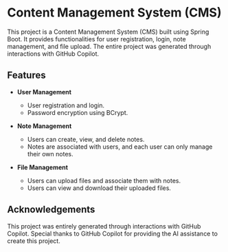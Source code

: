 # Content Management System (CMS)

This project is a Content Management System (CMS) built using Spring Boot. It provides functionalities for user registration, login, note management, and file upload. The entire project was generated through interactions with GitHub Copilot.

## Features

- **User Management**
  - User registration and login.
  - Password encryption using BCrypt.
  
- **Note Management**
  - Users can create, view, and delete notes.
  - Notes are associated with users, and each user can only manage their own notes.

- **File Management**
  - Users can upload files and associate them with notes.
  - Users can view and download their uploaded files.


## Acknowledgements
This project was entirely generated through interactions with GitHub Copilot. Special thanks to GitHub Copilot for providing the AI assistance to create this project.